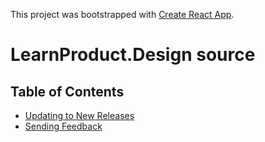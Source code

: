This project was bootstrapped with [Create React App](https://github.com/facebookincubator/create-react-app).


# LearnProduct.Design source

## Table of Contents

- [Updating to New Releases](#updating-to-new-releases)
- [Sending Feedback](#sending-feedback)
